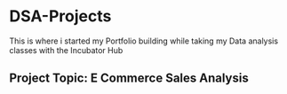 # DSA-Projects
This is where i started my Portfolio building while taking my Data analysis classes with the Incubator Hub

## Project Topic: E Commerce Sales Analysis
